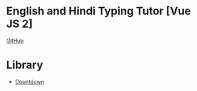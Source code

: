 # English and Hindi Typing Tutor [Vue JS 2]

[GitHub](https://github.com/ctechhindi/Typing-Tutor)

# Library

* [Countdown](https://github.com/xkeshi/vue-countdown)